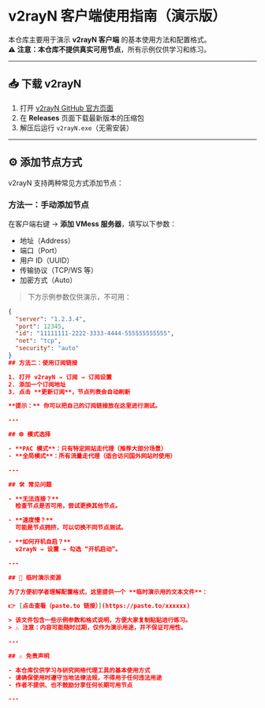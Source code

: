 # v2rayN 客户端使用指南（演示版）

本仓库主要用于演示 **v2rayN 客户端** 的基本使用方法和配置格式。  
⚠️ **注意：本仓库不提供真实可用节点**，所有示例仅供学习和练习。

---
## 📥 下载 v2rayN

1. 打开 [v2rayN GitHub 官方页面](https://github.com/2dust/v2rayN/releases)  
2. 在 **Releases** 页面下载最新版本的压缩包  
3. 解压后运行 `v2rayN.exe`（无需安装）

---

## ⚙️ 添加节点方式

v2rayN 支持两种常见方式添加节点：

### 方法一：手动添加节点
在客户端右键 → **添加 VMess 服务器**，填写以下参数：
- 地址（Address）
- 端口（Port）
- 用户 ID（UUID）
- 传输协议（TCP/WS 等）
- 加密方式（Auto）

> 下方示例参数仅供演示，不可用：  

```json
{
  "server": "1.2.3.4",
  "port": 12345,
  "id": "11111111-2222-3333-4444-555555555555",
  "net": "tcp",
  "security": "auto"
}
## 方法二：使用订阅链接

1. 打开 v2rayN → 订阅 → 订阅设置  
2. 添加一个订阅地址  
3. 点击 **更新订阅**，节点列表会自动刷新  

**提示：** 你可以把自己的订阅链接放在这里进行测试。

---

## 🌐 模式选择

- **PAC 模式**：只有特定网站走代理（推荐大部分场景）  
- **全局模式**：所有流量走代理（适合访问国外网站时使用）  

---

## 🛠️ 常见问题

- **无法连接？**  
  检查节点是否可用，尝试更换其他节点。

- **速度慢？**  
  可能是节点拥挤，可以切换不同节点测试。

- **如何开机自启？**  
  v2rayN → 设置 → 勾选 “开机启动”。  

---

## 📝 临时演示资源

为了方便初学者理解配置格式，这里提供一个 **临时演示用的文本文件**：

👉 [点击查看（paste.to 链接）](https://paste.to/xxxxxx)

> 该文件包含一些示例参数和格式说明，方便大家复制粘贴进行练习。  
> ⚠️ 注意：内容可能随时过期，仅作为演示用途，并不保证可用性。  

---

## ⚠️ 免责声明

- 本仓库仅供学习与研究网络代理工具的基本使用方式  
- 请确保使用时遵守当地法律法规，不得用于任何违法用途  
- 作者不提供、也不鼓励分享任何长期可用节点  

---



